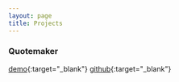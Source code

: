 ```yaml
---
layout: page
title: Projects
---
```



### Quotemaker
[demo](https://floating-everglades-32762.herokuapp.com/ "Quotemaker demo"){:target="_blank"} [github](https://github.com/emilyforst/quotemaker "Quotemaker github"){:target="_blank"}





